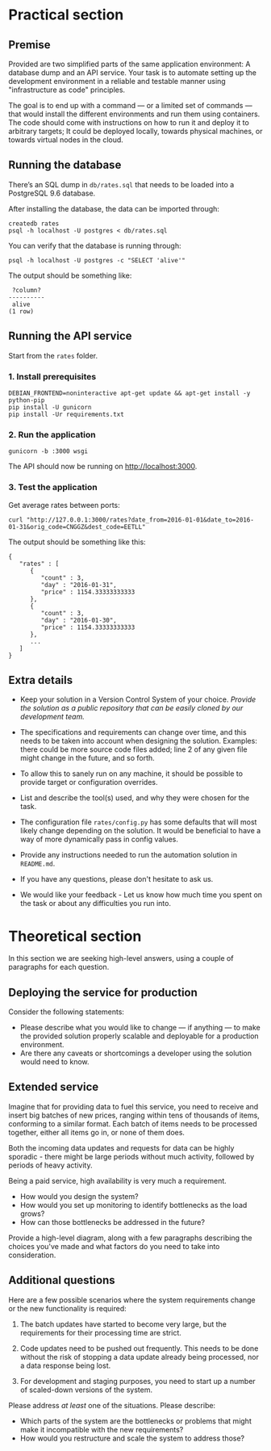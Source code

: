 # Practical section

## Premise

Provided are two simplified parts of the same application environment: A database dump and an API service. Your task is to automate setting up the development environment in a reliable and testable manner using "infrastructure as code" principles.

The goal is to end up with a command — or a limited set of commands — that would install the different environments and run them using containers. The code should come with instructions on how to run it and deploy it to arbitrary targets; It could be deployed locally, towards physical machines, or towards virtual nodes in the cloud.

## Running the database

There’s an SQL dump in `db/rates.sql` that needs to be loaded into a PostgreSQL 9.6 database.

After installing the database, the data can be imported through:

```
createdb rates
psql -h localhost -U postgres < db/rates.sql
```

You can verify that the database is running through:

```
psql -h localhost -U postgres -c "SELECT 'alive'"
```

The output should be something like:

```
 ?column?
----------
 alive
(1 row)
```

## Running the API service

Start from the `rates` folder.

### 1. Install prerequisites

```
DEBIAN_FRONTEND=noninteractive apt-get update && apt-get install -y python-pip
pip install -U gunicorn
pip install -Ur requirements.txt
```

### 2. Run the application
```
gunicorn -b :3000 wsgi
```

The API should now be running on [http://localhost:3000](http://localhost:3000).

### 3. Test the application

Get average rates between ports:
```
curl "http://127.0.0.1:3000/rates?date_from=2016-01-01&date_to=2016-01-31&orig_code=CNGGZ&dest_code=EETLL"
```

The output should be something like this:
```
{
   "rates" : [
      {
         "count" : 3,
         "day" : "2016-01-31",
         "price" : 1154.33333333333
      },
      {
         "count" : 3,
         "day" : "2016-01-30",
         "price" : 1154.33333333333
      },
      ...
   ]
}
```


## Extra details

* Keep your solution in a Version Control System of your
  choice. *Provide the solution as a public repository that can be easily cloned by our development team.*

* The specifications and requirements can change over time, and this needs to be taken into account when designing the solution. Examples: there could be more source code files added; line 2 of any given file might change in the future, and so forth.

* To allow this to sanely run on any machine, it should be possible to provide target or configuration overrides.

* List and describe the tool(s) used, and why they were chosen for the task.

* The configuration file `rates/config.py` has some defaults that will most likely change depending on the solution. It would be beneficial to have a way of more dynamically pass in config values.

* Provide any instructions needed to run the automation solution in `README.md`.

* If you have any questions, please don't hesitate to ask us.

* We would like your feedback - Let us know how much time you spent on the task or about any difficulties you run into.

# Theoretical section
In this section we are seeking high-level answers, using a couple of paragraphs for each question.

## Deploying the service for production
Consider the following statements:

* Please describe what you would like to change — if anything —  to make the provided solution properly scalable and deployable for a production environment.
* Are there any caveats or shortcomings a developer using the solution would need to know.

## Extended service

Imagine that for providing data to fuel this service, you need to receive and insert big batches of new prices, ranging within tens of thousands of items, conforming to a similar format. Each batch of items needs to be processed together, either all items go in, or none of them does.

Both the incoming data updates and requests for data can be highly sporadic - there might be large periods without much activity, followed by periods of heavy activity.

Being a paid service, high availability is very much a requirement.

* How would you design the system?
* How would you set up monitoring to identify bottlenecks as the load grows?
* How can those bottlenecks be addressed in the future?

Provide a high-level diagram, along with a few paragraphs describing the choices you've made and what factors do you need to take into consideration.

## Additional questions

Here are a few possible scenarios where the system requirements change or the new functionality is required:

1. The batch updates have started to become very large, but the requirements for their processing time are strict.

2. Code updates need to be pushed out frequently. This needs to be done without the risk of stopping a data update already being processed, nor a data response being lost.

3. For development and staging purposes, you need to start up a number of scaled-down versions of the system.

Please address *at least* one of the situations. Please describe:

- Which parts of the system are the bottlenecks or problems that might make it incompatible with the new requirements?
- How would you restructure and scale the system to address those?
